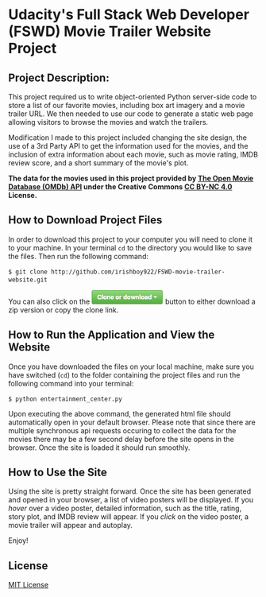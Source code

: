 # Udacity's Full Stack Web Developer (FSWD) Movie Trailer Website Project

## Project Description:
This project required us to write object-oriented Python server-side code to store a list of our favorite movies, including box art imagery and a movie trailer URL. We then needed to use our code to generate a static web page allowing visitors to browse the movies and watch the trailers.

Modification I made to this project included changing the site design, the use of a 3rd Party API to get the information used for the movies, and the inclusion of extra information about each movie, such as movie rating, IMDB review score, and a short summary of the movie's plot.

**The data for the movies used in this project provided by [The Open Movie Database (OMDb) API](https://www.omdbapi.com/) under the Creative Commons [CC BY-NC 4.0](https://creativecommons.org/licenses/by-nc/4.0/) License.**


## How to Download Project Files
In order to download this project to your computer you will need to clone it to your machine. In your terminal ` cd ` to the directory you would like to save the files. Then run the following command:
```
$ git clone http://github.com/irishboy922/FSWD-movie-trailer-website.git
```
You can also click on the ![alt text](github-download-btn.png "github button") button to either download a zip version or copy the clone link.

## How to Run the Application and View the Website
Once you have downloaded the files on your local machine, make sure you have switched (` cd `) to the folder containing the project files and run the following command into your terminal:
```
$ python entertainment_center.py
```
Upon executing the above command, the generated html file should automatically open in your default browser. Please note that since there are multiple synchronous api requests occuring to collect the data for the movies there may be a few second delay before the site opens in the browser. Once the site is loaded it should run smoothly.

## How to Use the Site
Using the site is pretty straight forward. Once the site has been generated and opened in your browser, a list of video posters will be displayed. If you _hover_ over a video poster, detailed information, such as the title, rating, story plot, and IMDB review will appear. If you _click_ on the video poster, a movie trailer will appear and autoplay.

Enjoy!

## License
[MIT License](https://opensource.org/licenses/MIT)

